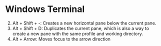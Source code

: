 # Windows Terminal 

2. Alt + Shift + -: Creates a new horizontal pane below the current pane.
3. Alt + Shift + D: Duplicates the current pane, which is also a way to create a new pane with the same profile and working directory.
4. Alt + Arrow: Moves focus to the arrow direction
